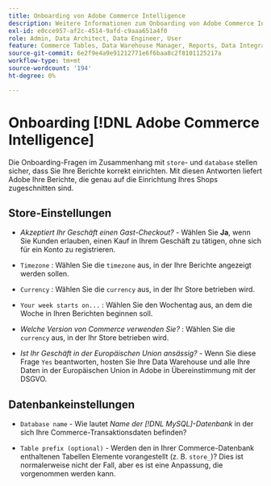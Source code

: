 ```yaml
---
title: Onboarding von Adobe Commerce Intelligence
description: Weitere Informationen zum Onboarding von Adobe Commerce Intelligence.
exl-id: e0cce957-af2c-4514-9afd-c9aaa651a4f0
role: Admin, Data Architect, Data Engineer, User
feature: Commerce Tables, Data Warehouse Manager, Reports, Data Integration
source-git-commit: 6e2f9e4a9e91212771e6f6baa8c2f8101125217a
workflow-type: tm+mt
source-wordcount: '194'
ht-degree: 0%

---
```


# Onboarding [!DNL Adobe Commerce Intelligence]

Die Onboarding-Fragen im Zusammenhang mit `store`- und `database` stellen sicher, dass Sie Ihre Berichte korrekt einrichten. Mit diesen Antworten liefert Adobe Ihre Berichte, die genau auf die Einrichtung Ihres Shops zugeschnitten sind.

## Store-Einstellungen

- *Akzeptiert Ihr Geschäft einen Gast-Checkout?* - Wählen Sie **Ja**, wenn Sie Kunden erlauben, einen Kauf in Ihrem Geschäft zu tätigen, ohne sich für ein Konto zu registrieren.

- `Timezone` : Wählen Sie die `timezone` aus, in der Ihre Berichte angezeigt werden sollen.

- `Currency` : Wählen Sie die `currency` aus, in der Ihr Store betrieben wird.

- `Your week starts on...` : Wählen Sie den Wochentag aus, an dem die Woche in Ihren Berichten beginnen soll.

- *Welche Version von Commerce verwenden Sie?* : Wählen Sie die `currency` aus, in der Ihr Store betrieben wird.

- *Ist Ihr Geschäft in der Europäischen Union ansässig?* - Wenn Sie diese Frage `Yes` beantworten, hosten Sie Ihre Data Warehouse und alle Ihre Daten in der Europäischen Union in Adobe in Übereinstimmung mit der DSGVO.

## Datenbankeinstellungen

- `Database name` - Wie lautet *Name der [!DNL MySQL]-Datenbank* in der sich Ihre Commerce-Transaktionsdaten befinden?

- `Table prefix (optional)` - Werden den in Ihrer Commerce-Datenbank enthaltenen Tabellen Elemente vorangestellt (z. B. `store_`)? Dies ist normalerweise nicht der Fall, aber es ist eine Anpassung, die vorgenommen werden kann.
